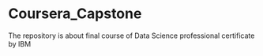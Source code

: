 # Coursera_Capstone
The repository is about final course of Data Science professional certificate by IBM
